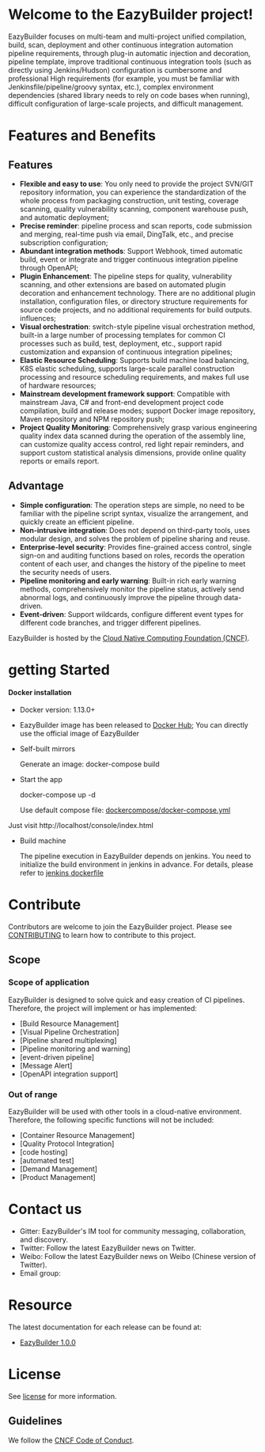 # Welcome to the EazyBuilder project!

EazyBuilder focuses on multi-team and multi-project unified compilation, build, scan, deployment and other continuous integration automation pipeline requirements, through plug-in automatic injection and decoration, pipeline template, improve traditional continuous integration tools (such as directly using Jenkins/Hudson) configuration is cumbersome and professional High requirements (for example, you must be familiar with Jenkinsfile/pipeline/groovy syntax, etc.), complex environment dependencies (shared library needs to rely on code bases when running), difficult configuration of large-scale projects, and difficult management.


# Features and Benefits

## Features
- **Flexible and easy to use**: You only need to provide the project SVN/GIT repository information, you can experience the standardization of the whole process from packaging construction, unit testing, coverage scanning, quality vulnerability scanning, component warehouse push, and automatic deployment;
- **Precise reminder**: pipeline process and scan reports, code submission and merging, real-time push via email, DingTalk, etc., and precise subscription configuration;
- **Abundant integration methods**: Support Webhook, timed automatic build, event or integrate and trigger continuous integration pipeline through OpenAPI;
- **Plugin Enhancement**: The pipeline steps for quality, vulnerability scanning, and other extensions are based on automated plugin decoration and enhancement technology. There are no additional plugin installation, configuration files, or directory structure requirements for source code projects, and no additional requirements for build outputs. influences;
- **Visual orchestration**: switch-style pipeline visual orchestration method, built-in a large number of processing templates for common CI processes such as build, test, deployment, etc., support rapid customization and expansion of continuous integration pipelines;
- **Elastic Resource Scheduling**: Supports build machine load balancing, K8S elastic scheduling, supports large-scale parallel construction processing and resource scheduling requirements, and makes full use of hardware resources;
- **Mainstream development framework support**: Compatible with mainstream Java, C# and front-end development project code compilation, build and release modes; support Docker image repository, Maven repository and NPM repository push;
- **Project Quality Monitoring**: Comprehensively grasp various engineering quality index data scanned during the operation of the assembly line, can customize quality access control, red light repair reminders, and support custom statistical analysis dimensions, provide online quality reports or emails report.

## Advantage
- **Simple configuration**: The operation steps are simple, no need to be familiar with the pipeline script syntax, visualize the arrangement, and quickly create an efficient pipeline.
- **Non-intrusive integration**: Does not depend on third-party tools, uses modular design, and solves the problem of pipeline sharing and reuse.
- **Enterprise-level security**: Provides fine-grained access control, single sign-on and auditing functions based on roles, records the operation content of each user, and changes the history of the pipeline to meet the security needs of users.
- **Pipeline monitoring and early warning**: Built-in rich early warning methods, comprehensively monitor the pipeline status, actively send abnormal logs, and continuously improve the pipeline through data-driven.
- **Event-driven**: Support wildcards, configure different event types for different code branches, and trigger different pipelines.

EazyBuilder is hosted by the [Cloud Native Computing Foundation (CNCF)](https://cncf.io).

# **getting Started**


#### Docker installation

- Docker version: 1.13.0+

- EazyBuilder image has been released to [Docker Hub](https://hub.docker.com/ "Docker Hub");
  You can directly use the official image of EazyBuilder
  
- Self-built mirrors

  Generate an image: docker-compose build

- Start the app

  docker-compose up -d

  Use default compose file: [dockercompose/docker-compose.yml](./dockercompose/docker-compose.yml)

  

Just visit http://localhost/console/index.html

- Build machine

  The pipeline execution in EazyBuilder depends on jenkins. You need to initialize the build environment in jenkins in advance. For details, please refer to [jenkins dockerfile](./eazybuilder-server/thridparty/jenkins/src/main/docker/Dockerfile)



# **Contribute**

Contributors are welcome to join the EazyBuilder project. Please see [CONTRIBUTING](./CONTRIBUTING.md) to learn how to contribute to this project.


## Scope


### Scope of application

EazyBuilder is designed to solve quick and easy creation of CI pipelines. Therefore, the project will implement or has implemented:

* [Build Resource Management]
* [Visual Pipeline Orchestration]
* [Pipeline shared multiplexing]
* [Pipeline monitoring and warning]
* [event-driven pipeline]
* [Message Alert]
* [OpenAPI integration support]

### Out of range

EazyBuilder will be used with other tools in a cloud-native environment. Therefore, the following specific functions will not be included:

* [Container Resource Management]
* [Quality Protocol Integration]
* [code hosting]
* [automated test]
* [Demand Management]
* [Product Management]

# **Contact us**

- Gitter: EazyBuilder's IM tool for community messaging, collaboration, and discovery.
- Twitter: Follow the latest EazyBuilder news on Twitter.
- Weibo: Follow the latest EazyBuilder news on Weibo (Chinese version of Twitter).
- Email group:

# **Resource**

The latest documentation for each release can be found at:

- [EazyBuilder 1.0.0](./doc/referencebook/v1.0.0/referencebook_cn.md)




# **License**

See [license](./LICENSE) for more information.

## Guidelines

We follow the [CNCF Code of Conduct](./CODE_OF_CONDUCT.md).